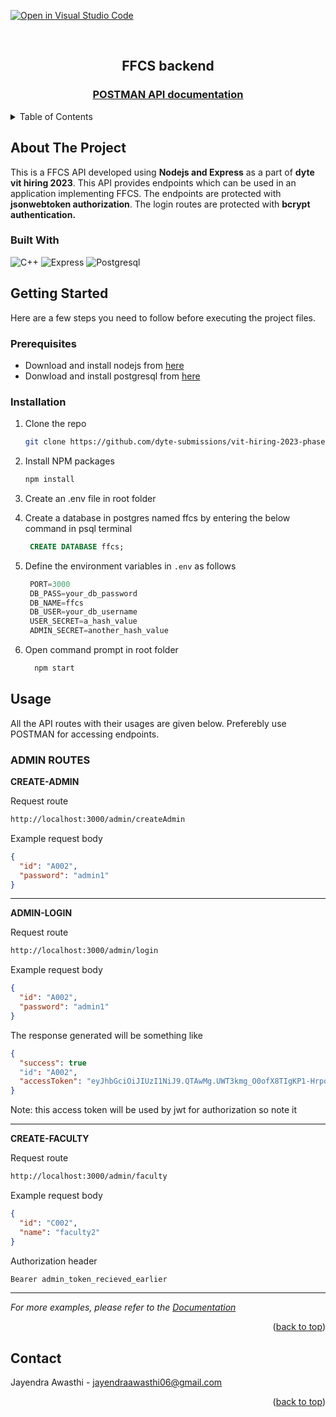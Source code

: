 [![Open in Visual Studio Code](https://classroom.github.com/assets/open-in-vscode-c66648af7eb3fe8bc4f294546bfd86ef473780cde1dea487d3c4ff354943c9ae.svg)](https://classroom.github.com/online_ide?assignment_repo_id=10357419&assignment_repo_type=AssignmentRepo)




<!-- PROJECT SHIELDS -->
<!--
*** I'm using markdown "reference style" links for readability.
*** Reference links are enclosed in brackets [ ] instead of parentheses ( ).
*** See the bottom of this document for the declaration of the reference variables
*** for contributors-url, forks-url, etc. This is an optional, concise syntax you may use.
*** https://www.markdownguide.org/basic-syntax/#reference-style-links
-->



<!-- PROJECT LOGO -->
<br />
<div align="center">
  <h2 align="center">FFCS backend</h2>
  <h3><a href="https://www.postman.com/blue-shuttle-421600/workspace/ffcs-api/api/e42caaef-2742-44ac-8625-2c986dd2bb5a/documentation/16618256-f9f68df6-3e31-4042-9dab-ce6aacd77177?branch=&version=cd6090c5-9d03-4652-8d59-a11efa2627e3">POSTMAN API documentation </a></h3>
</div>



<!-- TABLE OF CONTENTS -->
<details>
  <summary>Table of Contents</summary>
  <ol>
    <li>
      <a href="#about-the-project">About The Project</a>
      <ul>
        <li><a href="#built-with">Built With</a></li>
      </ul>
    </li>
    <li>
      <a href="#getting-started">Getting Started</a>
      <ul>
        <li><a href="#prerequisites">Prerequisites</a></li>
        <li><a href="#installation">Installation</a></li>
      </ul>
    </li>
    <li><a href="#usage">Usage</a></li>
    <li><a href="#roadmap">Roadmap</a></li>
    <li><a href="#contributing">Contributing</a></li>
    <li><a href="#license">License</a></li>
    <li><a href="#contact">Contact</a></li>
    <li><a href="#acknowledgments">Acknowledgments</a></li>
  </ol>
</details>



<!-- ABOUT THE PROJECT -->
## About The Project

This is a FFCS API developed using **Nodejs and Express** as a part of **dyte vit hiring 2023**. This API provides endpoints which can be used in an application implementing FFCS. The endpoints are protected with **jsonwebtoken authorization**. The login routes are protected with **bcrypt authentication.**




### Built With

![C++](https://img.shields.io/badge/-Nodejs-333333?style=for-the-badge&logo=javascript)
![Express](https://img.shields.io/badge/-express.js-333333?style=for-the-badge&logo=express)
![Postgresql](https://img.shields.io/badge/-postgresql-333333?style=for-the-badge&logo=postgresql)


<!-- GETTING STARTED -->
## Getting Started

Here are a few steps you need to follow before executing the project files.

### Prerequisites
* Download and install nodejs from <a href='https://nodejs.org/en/'>here</a>
* Donwload and install postgresql from <a href='https://www.postgresql.org/download/'>here</a>

### Installation

1. Clone the repo
   ```sh
   git clone https://github.com/dyte-submissions/vit-hiring-2023-phase-1-JAYENDRA06.git
   ```
2. Install NPM packages
   ```sh
   npm install
   ```
3. Create an .env file in root folder

4. Create a database in postgres named ffcs by entering the below command in psql terminal
   ```sql
    CREATE DATABASE ffcs;
   ```

5. Define the environment variables in `.env` as follows
   ```js
    PORT=3000
    DB_PASS=your_db_password
    DB_NAME=ffcs
    DB_USER=your_db_username
    USER_SECRET=a_hash_value
    ADMIN_SECRET=another_hash_value
   ```
6. Open command prompt in root folder
    ```sh
      npm start
    ```


<!-- USAGE EXAMPLES -->
## Usage

All the API routes with their usages are given below. Preferebly use POSTMAN for accessing endpoints.

### ADMIN ROUTES



**CREATE-ADMIN**

Request route
```sh
http://localhost:3000/admin/createAdmin
```
Example request body
```json
{
  "id": "A002",
  "password": "admin1"
}
```
---

**ADMIN-LOGIN**

Request route
```sh
http://localhost:3000/admin/login
```
Example request body
```json
{
  "id": "A002",
  "password": "admin1"
}
```
The response generated will be something like
```json
{
  "success": true
  "id": "A002",
  "accessToken": "eyJhbGciOiJIUzI1NiJ9.QTAwMg.UWT3kmg_O0ofX8TIgKP1-HrpoWUbdzmv2b20SrZ5R48"
}
```
Note: this access token will be used by jwt for authorization so note it

---

**CREATE-FACULTY**

Request route
```sh
http://localhost:3000/admin/faculty
```
Example request body
```json
{
  "id": "C002",
  "name": "faculty2"
}
```
Authorization header
```sh
Bearer admin_token_recieved_earlier
```

---




_For more examples, please refer to the [Documentation](https://www.postman.com/blue-shuttle-421600/workspace/ffcs-api/api/e42caaef-2742-44ac-8625-2c986dd2bb5a/documentation/16618256-f9f68df6-3e31-4042-9dab-ce6aacd77177?branch=&version=cd6090c5-9d03-4652-8d59-a11efa2627e3)_

<p align="right">(<a href="#readme-top">back to top</a>)</p>


<!-- CONTACT -->
## Contact

Jayendra Awasthi - jayendraawasthi06@gmail.com


<p align="right">(<a href="#readme-top">back to top</a>)</p>


<!-- MARKDOWN LINKS & IMAGES -->
<!-- https://www.markdownguide.org/basic-syntax/#reference-style-links -->
[contributors-shield]: https://img.shields.io/github/contributors/othneildrew/Best-README-Template.svg?style=for-the-badge
[contributors-url]: https://github.com/othneildrew/Best-README-Template/graphs/contributors
[forks-shield]: https://img.shields.io/github/forks/othneildrew/Best-README-Template.svg?style=for-the-badge
[forks-url]: https://github.com/othneildrew/Best-README-Template/network/members
[stars-shield]: https://img.shields.io/github/stars/othneildrew/Best-README-Template.svg?style=for-the-badge
[stars-url]: https://github.com/othneildrew/Best-README-Template/stargazers
[issues-shield]: https://img.shields.io/github/issues/othneildrew/Best-README-Template.svg?style=for-the-badge
[issues-url]: https://github.com/othneildrew/Best-README-Template/issues
[license-shield]: https://img.shields.io/github/license/othneildrew/Best-README-Template.svg?style=for-the-badge
[license-url]: https://github.com/othneildrew/Best-README-Template/blob/master/LICENSE.txt
[linkedin-shield]: https://img.shields.io/badge/-LinkedIn-black.svg?style=for-the-badge&logo=linkedin&colorB=555
[linkedin-url]: https://linkedin.com/in/othneildrew
[product-screenshot]: images/screenshot.png
[Next.js]: https://img.shields.io/badge/next.js-000000?style=for-the-badge&logo=nextdotjs&logoColor=white
[Next-url]: https://nextjs.org/
[React.js]: https://img.shields.io/badge/React-20232A?style=for-the-badge&logo=react&logoColor=61DAFB
[React-url]: https://reactjs.org/
[Vue.js]: https://img.shields.io/badge/Vue.js-35495E?style=for-the-badge&logo=vuedotjs&logoColor=4FC08D
[Vue-url]: https://vuejs.org/
[Angular.io]: https://img.shields.io/badge/Angular-DD0031?style=for-the-badge&logo=angular&logoColor=white
[Angular-url]: https://angular.io/
[Svelte.dev]: https://img.shields.io/badge/Svelte-4A4A55?style=for-the-badge&logo=svelte&logoColor=FF3E00
[Svelte-url]: https://svelte.dev/
[Laravel.com]: https://img.shields.io/badge/Laravel-FF2D20?style=for-the-badge&logo=laravel&logoColor=white
[Laravel-url]: https://laravel.com
[Bootstrap.com]: https://img.shields.io/badge/Bootstrap-563D7C?style=for-the-badge&logo=bootstrap&logoColor=white
[Bootstrap-url]: https://getbootstrap.com
[JQuery.com]: https://img.shields.io/badge/jQuery-0769AD?style=for-the-badge&logo=jquery&logoColor=white
[JQuery-url]: https://jquery.com 
